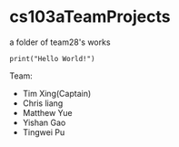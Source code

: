 # cs103aTeamProjects
a folder of team28's works

```
print("Hello World!")
```

Team:
* Tim Xing(Captain)
* Chris liang
* Matthew Yue
* Yishan Gao
* Tingwei Pu